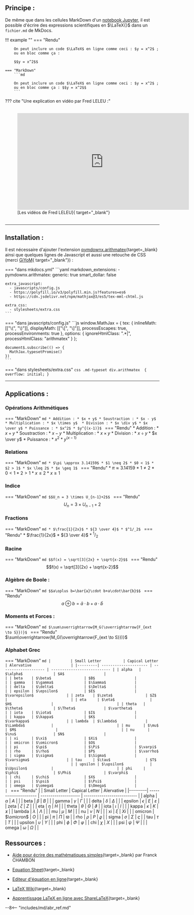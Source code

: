 
## Principe :

De même que dans les cellules MarkDown d'un [notebook Jupyter](../LaTeX-Le_BN_pour_formuler),
 il est possible d'écrire des expressions scientifiques en $\LaTeX{}$ dans un `fichier.md` de MkDocs.

!!! example ""
    === "Rendu"

        On peut inclure un code $\LaTeX$ en ligne comme ceci : $y = x^2$ ;
        ou en bloc comme ça :
        
        $$y = x^2$$

    === "MarkDown"
        ```md
        
        On peut inclure un code $\LaTeX$ en ligne comme ceci : $y = x^2$ ;
        ou en bloc comme ça : $$y = x^2$$
        ```

??? cite "Une explication en vidéo par Fred LELEU :"
    <figure>    
        <iframe width="560" height="315" src="https://www.youtube-nocookie.com/embed/QR4-eLTslAE" title="YouTube video player" frameborder="0" allow="accelerometer; autoplay; clipboard-write; encrypted-media; gyroscope; picture-in-picture" allowfullscreen></iframe>
        <br>
        <figcaption markdown> [Les vidéos de Fred LELEU]{ target="_blank"}</figcaption>        
    </figure>
***
## Installation :

Il est nécessaire d'ajouter l'extension [pymdownx.arithmatex](https://squidfunk.github.io/mkdocs-material/setup/extensions/python-markdown-extensions/#arithmatex){target=_blank} ainsi que quelques lignes de Javascript et aussi une retouche de CSS (merci [GiYoM](https://mooc-forums.inria.fr/moocnsi/t/mkdocs-une-solution-ideale/1758/17){ target="_blank"}) :

=== "dans mkdocs.yml"
    ```yaml
    markdown_extensions:
      - pymdownx.arithmatex:
          generic: true
          smart_dollar: false    

    extra_javascript:
      - javascripts/config.js
      - https://polyfill.io/v3/polyfill.min.js?features=es6
      - https://cdn.jsdelivr.net/npm/mathjax@3/es5/tex-mml-chtml.js
    
    extra_css:
      - stylesheets/extra.css
    ```
=== "dans javascripts/config.js"
    ```js
    window.MathJax = {
      tex: {
        inlineMath: [["\\(", "\\)"]],
        displayMath: [["\\[", "\\]"]],
        processEscapes: true,
        processEnvironments: true
      },
      options: {
        ignoreHtmlClass: ".*|",
        processHtmlClass: "arithmatex"
      }
    };

    document$.subscribe(() => {
      MathJax.typesetPromise()
    })
    ```
=== "dans stylesheets/extra.css"
    ```css
    .md-typeset div.arithmatex  {
        overflow: initial;
    }
    ```
***
## Applications :
### Opérations Arithmétiques
=== "MarkDown"
    ```md
    * Addition :
        * $x + y$
    * Soustraction :
        * $x - y$
    * Multiplication :
        * $x \times y$ 
    * Division :
        * $x \div y$
        * $x \over y$
    * Puissance :
        * $x^2$
        * $y^{(x-1)}$
    ```
=== "Rendu"
    * Addition :
        * $x + y$
    * Soustraction :
        * $x - y$
    * Multiplication :
        * $x \times y$ 
    * Division :
        * $x \div y$
        * $x \over y$
    * Puissance :
        * $x^2$
        * $y^{(x-1)}$

### Relations
=== "MarkDown"
    ```md
    * $\pi \approx 3.14159$
    * $1 \neq 2$
    * $0 < 1$
    * $2 > 1$
    * $x \leq 2$
    * $x \geq 1$
    ```
=== "Rendu"
    * $\pi \approx 3.14159$
    * $1 \neq 2$
    * $0 < 1$
    * $2 > 1$
    * $x \leq 2$
    * $x \geq 1$

### Indice
=== "MarkDown"
    ```md
    $$U_n = 3 \times U_{n-1}+2$$
    ```
=== "Rendu"
    $$U_n = 3 \times U_{n-1}+2$$

### Fractions
=== "MarkDown"
    ```md
    * $\frac{1}{2x}$
    * ${3 \over 4}$
    * $^1/_2$
    ```
=== "Rendu"
    * $\frac{1}{2x}$
    * ${3 \over 4}$
    * $^1/_2$

### Racine
=== "MarkDown"
    ```md
    $$f(x) = \sqrt[3]{2x} + \sqrt{x-2}$$
    ```
=== "Rendu"
    $$f(x) = \sqrt[3]{2x} + \sqrt{x-2}$$

### Algèbre de Boole :
=== "MarkDown"
    ```md
    $$a\oplus b=\bar{a}\cdot b+a\cdot\bar{b}$$
    ```
=== "Rendu"
    $$a\oplus b=\bar{a}\cdot b+a\cdot\bar{b}$$

### Moments et Forces :
=== "MarkDown"
    ```md
    $\sum\overrightarrow{M_G(\overrightarrow{F_{ext \to S}})}$
    ```
=== "Rendu"
    $\sum\overrightarrow{M_G(\overrightarrow{F_{ext \to S}})}$


### Alphabet Grec
=== "MarkDown"
    ```md
    |         | Small Letter          | Capical Letter       | Alervative                  |
    |---------| --------------------- | -------------------- | --------------------------- |
    | alpha   | $\alpha$              | $A$                  |                             |
    | beta    | $\beta$               | $B$                  |                             |
    | gamma   | $\gamma$              | $\Gamma$             |                             |
    | delta   | $\delta$              | $\Delta$             |                             |
    | epsilon | $\epsilon$            | $E$                  | $\varepsilon$               |
    | zeta    | $\zeta$               | $Z$                  |                             |
    | eta     | $\eta$                | $H$                  |                             |
    | theta   | $\theta$              | $\Theta$             | $\vartheta$                 |
    | iota    | $\iota$               | $I$                  |                             |
    | kappa   | $\kappa$              | $K$                  | $\varkappa$                 |
    | lambda  | $\lambda$             | $\Lambda$            |                             |
    | mu      | $\mu$                 | $M$                  |                             |
    | nu      | $\nu$                 | $N$                  |                             |
    | xi      | $\xi$                 | $Xi$                 |                             |
    | omicron | $\omicron$            | $O$                  |                             |
    | pi      | $\pi$                 | $\Pi$                | $\varpi$                    |
    | rho     | $\rho$                | $P$                  | $\varrho$                   |
    | sigma   | $\sigma$              | $\Sigma$             | $\varsigma$                 |
    | tau     | $\tau$                | $T$                  |                             |
    | upsilon | $\upsilon$            | $\Upsilon$           |                             |
    | phi     | $\phi$                | $\Phi$               | $\varphi$                   |
    | chi     | $\chi$                | $X$                  |                             |
    | psi     | $\psi$                | $\Psi$               |                             |
    | omega   | $\omega$              | $\Omega$             |                             |
    ```
=== "Rendu"
    |         | Small Letter          | Capical Letter       | Alervative                  |
    |---------| --------------------- | -------------------- | --------------------------- |
    | alpha   | $\alpha$              | $A$                  |                             |
    | beta    | $\beta$               | $B$                  |                             |
    | gamma   | $\gamma$              | $\Gamma$             |                             |
    | delta   | $\delta$              | $\Delta$             |                             |
    | epsilon | $\epsilon$            | $E$                  | $\varepsilon$               |
    | zeta    | $\zeta$               | $Z$                  |                             |
    | eta     | $\eta$                | $H$                  |                             |
    | theta   | $\theta$              | $\Theta$             | $\vartheta$                 |
    | iota    | $\iota$               | $I$                  |                             |
    | kappa   | $\kappa$              | $K$                  | $\varkappa$                 |
    | lambda  | $\lambda$             | $\Lambda$            |                             |
    | mu      | $\mu$                 | $M$                  |                             |
    | nu      | $\nu$                 | $N$                  |                             |
    | xi      | $\xi$                 | $Xi$                 |                             |
    | omicron | $\omicron$            | $O$                  |                             |
    | pi      | $\pi$                 | $\Pi$                | $\varpi$                    |
    | rho     | $\rho$                | $P$                  | $\varrho$                   |
    | sigma   | $\sigma$              | $\Sigma$             | $\varsigma$                 |
    | tau     | $\tau$                | $T$                  |                             |
    | upsilon | $\upsilon$            | $\Upsilon$           |                             |
    | phi     | $\phi$                | $\Phi$               | $\varphi$                   |
    | chi     | $\chi$                | $X$                  |                             |
    | psi     | $\psi$                | $\Psi$               |                             |
    | omega   | $\omega$              | $\Omega$             |                             |

## Ressources :

- [Aide pour écrire des mathématiques simples](https://ens-fr.gitlab.io/mkdocs/maths/){target=_blank} par Franck CHAMBON

- [Equation Sheet](http://www.equationsheet.com/){target=_blank}

- [Editeur d'équation en ligne](http://www.codecogs.com/eqnedit.php?latex=){target=_blank}

- [LaTeX Wiki](http://en.wikibooks.org/wiki/LaTeX/Mathematics){target=_blank}

- [Apprentissage LaTeX en ligne avec ShareLaTeX](http://tsi.si.lycee.ecmorlaix.fr/APprentissageLaTeX/){target=_blank}


--8<-- "includes/md/abr_ref.md"